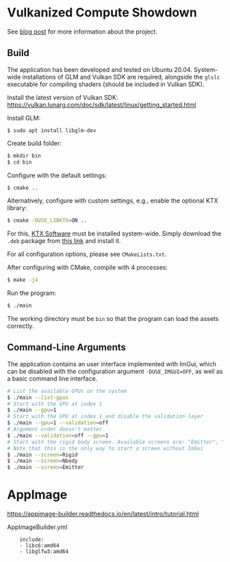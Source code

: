 # Vulkanized Compute Showdown

See [blog post](https://necrashter.github.io/ceng469/project/final) for more information about the project.


## Build

The application has been developed and tested on Ubuntu 20.04.
System-wide installations of GLM and Vulkan SDK are required, alongside the `glslc` executable for compiling shaders (should be included in Vulkan SDK).

Install the latest version of Vulkan SDK: https://vulkan.lunarg.com/doc/sdk/latest/linux/getting_started.html

Install GLM:
```
$ sudo apt install libglm-dev
```

Create build folder:
```sh
$ mkdir bin
$ cd bin
```

Configure with the default settings:
```sh
$ cmake ..
```

Alternatively, configure with custom settings, e.g., enable the optional KTX library:
```sh
$ cmake -DUSE_LIBKTX=ON ..
```
For this, [KTX Software](https://github.com/KhronosGroup/KTX-Software) must be installed system-wide.
Simply download the `.deb` package from [this link](https://github.com/KhronosGroup/KTX-Software/releases/tag/v4.0.0) and install it.

For all configuration options, please see `CMakeLists.txt`.

After configuring with CMake, compile with 4 processes:
```sh
$ make -j4
```

Run the program:
```sh
$ ./main
```
The working directory must be `bin` so that the program can load the assets correctly.


## Command-Line Arguments

The application contains an user interface implemented with ImGui, which can be disabled with the configuration argument `-DUSE_IMGUI=OFF`, as well as a basic command line interface.

```sh
# List the available GPUs on the system
$ ./main --list-gpus
# Start with the GPU at index 1
$ ./main --gpu=1
# Start with the GPU at index 1 and disable the validation layer
$ ./main --gpu=1 --validation=off
# Argument order doesn't matter
$ ./main --validation=off --gpu=1
# Start with the rigid body screen. Available screens are: "Emitter", "Nbody", "Rigid"
# Note that this is the only way to start a screen without ImGui
$ ./main --screen=Rigid
$ ./main --screen=Nbody
$ ./main --screen=Emitter
```


# AppImage

https://appimage-builder.readthedocs.io/en/latest/intro/tutorial.html

AppImageBuilder.yml
```
    include:
    - libc6:amd64
    - libglfw3:amd64
```
